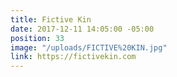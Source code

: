 ```yaml
---
title: Fictive Kin
date: 2017-12-11 14:05:00 -05:00
position: 33
image: "/uploads/FICTIVE%20KIN.jpg"
link: https://fictivekin.com
---
```


